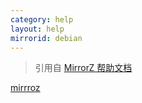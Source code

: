 ```yaml
---
category: help
layout: help
mirrorid: debian
---
```


> 引用自 [MirrorZ 帮助文档](https://help.mirrors.cernet.edu.cn/)

[mirrroz](https://mirrors.help/debian ':include :type=iframe title="help page for debian" width=100% height=1000px style="border-style: solid;border-width: 8px;" id="debian-mirror-z"')